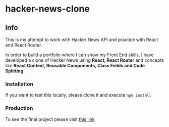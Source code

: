 # hacker-news-clone

## Info
This is my attempt to work with Hacker News API and practice with React and React Router.

In order to build a portfolio where I can show my Front End skills, I have developed a clone of Hacker News using **React, React Router** and concepts like **React Context, Reusable Components, Class Fields and Code Splitting.**

### Installation

If you want to test this locally, please clone it and execute `npm install`

### Production

To see the final project please visit [this link](https://practical-dijkstra-d153f5.netlify.com/ "Hacker News Clone")
